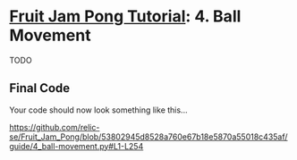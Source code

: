 # [Fruit Jam Pong Tutorial](.#sections): 4. Ball Movement

TODO

## Final Code

Your code should now look something like this...

https://github.com/relic-se/Fruit_Jam_Pong/blob/53802945d8528a760e67b18e5870a55018c435af/guide/4_ball-movement.py#L1-L254
